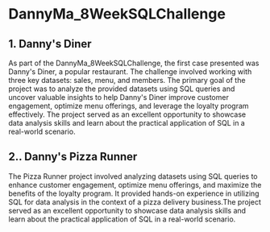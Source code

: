 # DannyMa_8WeekSQLChallenge

## 1. Danny's Diner
As part of the DannyMa_8WeekSQLChallenge, the first case presented was Danny's Diner, a popular restaurant. The challenge involved working with three key datasets: sales, menu, and members.
The primary goal of the project was to analyze the provided datasets using SQL queries and uncover valuable insights to help Danny's Diner improve customer engagement, optimize menu offerings, and leverage the loyalty program effectively.
The project served as an excellent opportunity to showcase data analysis skills and learn about the practical application of SQL in a real-world scenario.

## 2.. Danny's Pizza Runner

The Pizza Runner project involved analyzing datasets using SQL queries to enhance customer engagement, optimize menu offerings, and maximize the benefits of the loyalty program. It provided hands-on experience in utilizing SQL for data analysis in the context of a pizza delivery business.The project served as an excellent opportunity to showcase data analysis skills and learn about the practical application of SQL in a real-world scenario.
